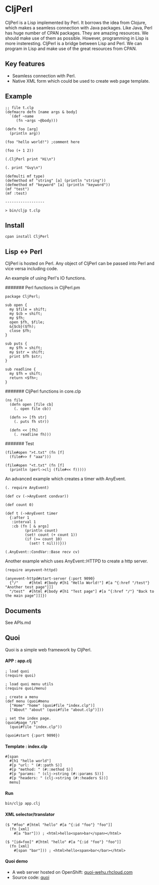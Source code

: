 # CljPerl

CljPerl is a Lisp implemented by Perl. It borrows the idea from Clojure,
which makes a seamless connection with Java packages.
Like Java, Perl has huge number of CPAN packages.
They are amazing resources. We should make use of them as possible.
However, programming in Lisp is more insteresting.
CljPerl is a bridge between Lisp and Perl. We can program in Lisp and
make use of the great resources from CPAN.

## Key features

 * Seamless connection with Perl.
 * Native XML form which could be used to create web page template.

## Example

	;; file t.clp
	(defmacro defn [name args & body]
	  `(def ~name
	     (fn ~args ~@body)))
	
	(defn foo [arg]
	  (println arg))
	
	(foo "hello world!") ;comment here
	
	(foo (+ 1 2))
	
	(.CljPerl print "Hi\n")
	
	(. print "Guy\n")

	(defmulti mf type)
	(defmethod mf "string" [a] (println "string"))
	(defmethod mf "keyword" [a] (println "keyword"))
	(mf "test")
	(mf :test)

	------------------

	> bin/cljp t.clp

## Install

	cpan install CljPerl

## Lisp <-> Perl

CljPerl is hosted on Perl. Any object of CljPerl can be passed into Perl and vice versa including code.

An example of using Perl's IO functions.

####### Perl functions in CljPerl.pm

	package CljPerl;
	
	sub open {
	  my $file = shift;
	  my $cb = shift;
	  my $fh;
	  open $fh, $file;
	  &{$cb}($fh);
	  close $fh;
	}
	
	sub puts {
	  my $fh = shift;
	  my $str = shift;
	  print $fh $str;
	}
	
	sub readline {
	  my $fh = shift;
	  return <$fh>;
	}
	
####### CljPerl functions in core.clp

	(ns file
	  (defn open [file cb]
	    (. open file cb))
	
	  (defn >> [fh str]
	    (. puts fh str))
	
	  (defn << [fh]
	    (. readline fh)))

####### Test

	(file#open ">t.txt" (fn [f]
	  (file#>> f "aaa")))
	
	(file#open "<t.txt" (fn [f]
	  (println (perl->clj (file#<< f)))))

An advanced example which creates a timer with AnyEvent.

	(. require AnyEvent)

	(def cv (->AnyEvent condvar))
	
	(def count 0)
	
	(def t (->AnyEvent timer
	  {:after 1
	   :interval 1
	   :cb (fn [ & args]
	         (println count)
	         (set! count (+ count 1))
	         (if (>= count 10)
	           (set! t nil)))}))
	
	(.AnyEvent::CondVar::Base recv cv)

Another example which uses AnyEvent::HTTPD to create a http server.

	(require anyevent-httpd)

	(anyevent-httpd#start-server {:port 9090}
	  {"/"     #[html #[body #[h1 "Hello World!"] #[a ^{:href "/test"} "Another test page"]]]
	  "/test"  #[html #[body #[h1 "Test page"] #[a ^{:href "/"} "Back to the main page"]]]})

## Documents

See APIs.md

## Quoi

Quoi is a simple web framework by CljPerl.

#### APP : app.clj

	; load quoi
	(require quoi)

	; load quoi menu utils
	(require quoi/menu)

	; create a menu
	(def menu (quoi#menu
	  ["Home" "home" (quoi#file "index.clp")]
	  ["About" "about" (quoi#file "about.clp")]))

	; set the index page.
	(quoi#page "/$"
	  (quoi#file "index.clp"))

	(quoi#start {:port 9090})

#### Template : index.clp

	#[span
	  #[h1 "hello world"]
	  #[p "url: " (#::path S)]
	  #[p "method: " (#::method S)]
	  #[p "params: " (clj->string (#::params S))]
	  #[p "headers: " (clj->string (#::headers S))] 
	  menu]

#### Run

	bin/cljp app.clj

#### XML selector/translator

	($ "#foo" #[html "hello" #[a ^{:id "foo"} "foo"]]
	  (fn [xml]
	    #[a "bar"])) ; <html>hello<span>bar</span></html>

	($ "[id=foo]" #[html "hello" #[a ^{:id "foo"} "foo"]]
	  (fn [xml]
	    #[span "bar"])) ; <html>hello<span>bar</bar></html>

#### Quoi demo

 * A web server hosted on OpenShift: [quoi-wehu.rhcloud.com](http://quoi-wehu.rhcloud.com)
 * Source code: [quoi](https://github.com/wehu/quoi)

